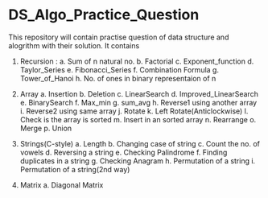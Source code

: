 # DS_Algo_Practice_Question

This repository will contain practise question of data structure and alogrithm with their solution.
It contains

1. Recursion : 
   a. Sum of n natural no.
   b. Factorial
   c. Exponent_function
   d. Taylor_Series
   e. Fibonacci_Series
   f. Combination Formula
   g. Tower_of_Hanoi
   h. No. of ones in binary representaion of n
   
2. Array
   a. Insertion
   b. Deletion
   c. LinearSearch
   d. Improved_LinearSearch
   e. BinarySearch
   f. Max_min
   g. sum_avg
   h. Reverse1 using another array
   i. Reverse2 using same array
   j. Rotate
   k. Left Rotate(Anticlockwise)
   l. Check is the array is sorted
   m. Insert in an sorted array
   n. Rearrange
   o. Merge
   p. Union
   
   
3. Strings(C-style)
   a. Length
   b. Changing case of string
   c. Count the no. of vowels
   d. Reversing a string
   e. Checking Palindrome
   f. Finding duplicates in a string
   g. Checking Anagram
   h. Permutation of a string
   i. Permutation of a string(2nd way)
   
4. Matrix
   a. Diagonal Matrix


